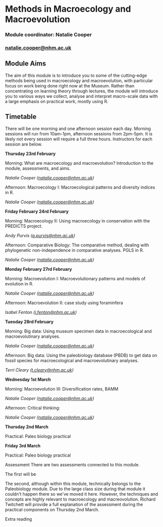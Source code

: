# Methods in Macroecology and Macroevolution
### Module coordinator: Natalie Cooper
### natalie.cooper@nhm.ac.uk

## Module Aims
The aim of this module is to introduce you to some of the cutting-edge methods being used in macroecology and macroevolution, with particular focus on work being done right now at the Museum. Rather than concentrating on learning theory through lectures, the module will introduce you to various ways we collect, analyse and interpret macro-scale data with a large emphasis on practical work, mostly using R. 


## Timetable
There will be one morning and one afternoon session each day. Morning sessions will run from 10am-1pm, afternoon sessions from 2pm-5pm. It is likely not every session will require a full three hours. Instructors for each session are below.

**Thursday 23rd February**

Morning: What are macroecology and macroevolution? Introduction to the module, assessments, and aims.

*Natalie Cooper (natalie.cooper@nhm.ac.uk)*

Afternoon: Macroecology I: Macroecological patterns and diversity indices in R.

*Natalie Cooper (natalie.cooper@nhm.ac.uk)*

**Friday February 24rd February**

Morning: Macroecology II: Using macroecology in conservation with the PREDICTS project.

*Andy Purvis (a.purvis@nhm.ac.uk)*

Afternoon: Comparative Biology: The comparative method, dealing with phylogenetic non-independence in comparative analyses. PGLS in R.

*Natalie Cooper (natalie.cooper@nhm.ac.uk)*

**Monday February 27rd February**

Morning: Macroevolution I: Macroevolutionary patterns and models of evolution in R.

*Natalie Cooper (natalie.cooper@nhm.ac.uk)*

Afternoon: Macroevolution II: case study using foraminfera

*Isabel Fenton (i.fenton@nhm.ac.uk)*

**Tuesday 28rd February**

Morning: Big data: Using museum specimen data in macroecological and macroevolutinary analyses.

*Natalie Cooper (natalie.cooper@nhm.ac.uk)*

Afternoon: Big data: Using the paleobiology database (PBDB) to get data on fossil species for macroecological and macroevolutinary analyses.

*Terri Cleary (t.cleary@nhm.ac.uk)*

**Wednesday 1st March**

Morning: Macroevolution III: Diversification rates, BAMM

*Natalie Cooper (natalie.cooper@nhm.ac.uk)*

Afternoon: Critical thinking: 

*Natalie Cooper (natalie.cooper@nhm.ac.uk)*

**Thursday 2nd March**

Practical: Paleo biology practical

**Friday 3rd March**

Practical: Paleo biology practical

Assessment
There are two assessments connected to this module.

The first will be

The second, although within this module, technically belongs to the Paleobiology module. Due to the large class size during that module it couldn't happen there so we've moved it here. However, the techniques and concepts are highly relevant to macroecology and macreovolution. Richard Twitchett will provide a full explanation of the assessment during the practical components on Thursday 2nd March. 


Extra reading